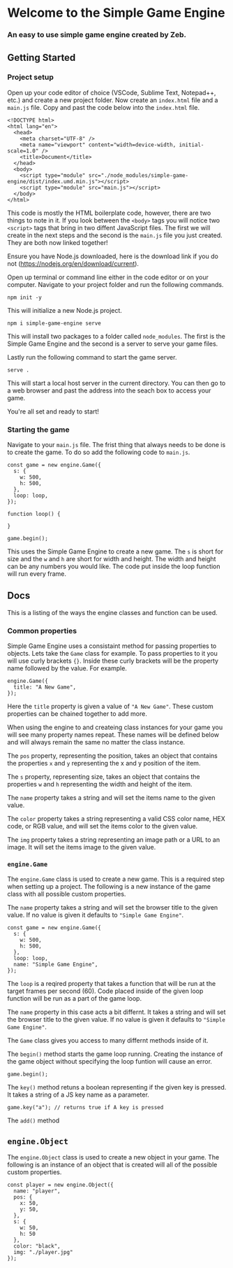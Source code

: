 # Welcome to the Simple Game Engine
### An easy to use simple game engine created by Zeb.

## Getting Started

### Project setup

Open up your code editor of choice (VSCode, Sublime Text, Notepad++, etc.) and create a new project folder. Now create an ```index.html``` file and a ```main.js``` file. Copy and past the code below into the ```index.html``` file.

```
<!DOCTYPE html>
<html lang="en">
  <head>
    <meta charset="UTF-8" />
    <meta name="viewport" content="width=device-width, initial-scale=1.0" />
    <title>Document</title>
  </head>
  <body>
    <script type="module" src="./node_modules/simple-game-engine/dist/index.umd.min.js"></script>
    <script type="module" src="main.js"></script>
  </body>
</html>

```

This code is mostly the HTML boilerplate code, however, there are two things to note in it. If you look between the ```<body>``` tags you will notice two ```<script>``` tags that bring in two diffent JavaScript files. The first we will create in the next steps and the second is the ```main.js``` file you just created. They are both now linked together!

Ensure you have Node.js downloaded, here is the download link if you do not (https://nodejs.org/en/download/current).

Open up terminal or command line either in the code editor or on your computer. Navigate to your project folder and run the following commands. 

```npm init -y```

This will initialize a new Node.js project.

```npm i simple-game-engine serve```

This will install two packages to a folder called ```node_modules```. The first is the Simple Game Engine and the second is a server to serve your game files.

Lastly run the following command to start the game server.

```serve .```

This will start a local host server in the current directory. You can then go to a web browser and past the address into the seach box to access your game.

You're all set and ready to start!

### Starting the game

Navigate to your ```main.js``` file. The frist thing that always needs to be done is to create the game. To do so add the following code to ```main.js```.

```
const game = new engine.Game({
  s: {
    w: 500,
    h: 500,
  },
  loop: loop,
});

function loop() {

}

game.begin();
```

This uses the Simple Game Engine to create a new game. The ```s``` is short for size and the ```w``` and ```h``` are short for width and height. The width and height can be any numbers you would like. The code put inside the loop function will run every frame.

## Docs

This is a listing of the ways the engine classes and function can be used.

### Common properties

Simple Game Engine uses a consistaint method for passing properties to objects. Lets take the ```Game``` class for example. To pass properties to it you will use curly brackets ```{}```. Inside these curly brackets will be the property name followed by the value. For example.

```
engine.Game({
  title: "A New Game",
});
```

Here the ```title``` property is given a value of ```"A New Game"```. These custom properties can be chained together to add more.

When using the engine to and createing class instances for your game you will see many property names repeat. These names will be defined below and will always remain the same no matter the class instance.

The ```pos``` property, representing the position, takes an object that contains the properties ```x``` and ```y``` representing the x and y position of the item.

The ```s``` property, representing size, takes an object that contains the properties ```w``` and ```h``` representing the width and height of the item.

The ```name``` property takes a string and will set the items name to the given value.

The ```color``` property takes a string representing a valid CSS color name, HEX code, or RGB value, and will set the items color to the given value.

The ```img``` property takes a string representing an image path or a URL to an image. It will set the items image to the given value.

### ```engine.Game```

The ```engine.Game``` class is used to create a new game. This is a required step when setting up a project. The following is a new instance of the game class with all possible custom properties.

The ```name``` property takes a string and will set the browser title to the given value. If no value is given it defaults to ```"Simple Game Engine"```.

```
const game = new engine.Game({
  s: {
    w: 500,
    h: 500,
  },
  loop: loop,
  name: "Simple Game Engine",
});
```

The ```loop``` is a reqired property that takes a function that will be run at the target frames per second (60). Code placed inside of the given loop function will be run as a part of the game loop. 

The ```name``` property in this case acts a bit differnt. It takes a string and will set the browser title to the given value. If no value is given it defaults to ```"Simple Game Engine"```.

The ```Game``` class gives you access to many differnt methods inside of it.

The ```begin()``` method starts the game loop running. Creating the instance of the game object without specifying the loop funtion will cause an error.

```
game.begin();
```

The ```key()``` method retuns a boolean representing if the given key is pressed. It takes a string of a JS key name as a parameter.

```
game.key("a"); // returns true if A key is pressed
```

The ```add()``` method 

## ```engine.Object```

The ```engine.Object``` class is used to create a new object in your game. The following is an instance of an object that is created will all of the possible custom properties.

```
const player = new engine.Object({
  name: "player",
  pos: {
    x: 50,
    y: 50,
  },
  s: {
    w: 50,
    h: 50
  },
  color: "black",
  img: "./player.jpg"
});
```